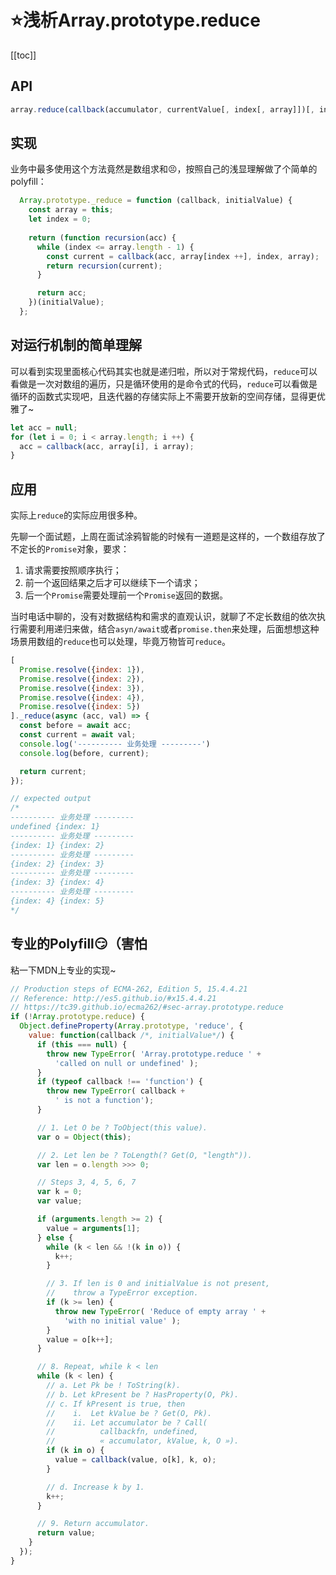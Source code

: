 # :star:浅析Array.prototype.reduce
[[toc]]
## API
```js
array.reduce(callback(accumulator, currentValue[, index[, array]])[, initialValue])
```

## 实现
业务中最多使用这个方法竟然是数组求和:persevere:，按照自己的浅显理解做了个简单的polyfill：
```js
  Array.prototype._reduce = function (callback, initialValue) {
    const array = this;
    let index = 0;
    
    return (function recursion(acc) {
      while (index <= array.length - 1) {
        const current = callback(acc, array[index ++], index, array);
        return recursion(current);
      }

      return acc;
    })(initialValue);
  };
```

## 对运行机制的简单理解
可以看到实现里面核心代码其实也就是递归啦，所以对于常规代码，`reduce`可以看做是一次对数组的遍历，只是循环使用的是命令式的代码，`reduce`可以看做是循环的函数式实现吧，且迭代器的存储实际上不需要开放新的空间存储，显得更优雅了~
```js
let acc = null;
for (let i = 0; i < array.length; i ++) {
  acc = callback(acc, array[i], i array);
}
```


## 应用
实际上`reduce`的实际应用很多种。

先聊一个面试题，上周在面试涂鸦智能的时候有一道题是这样的，一个数组存放了不定长的`Promise`对象，要求：
1. 请求需要按照顺序执行；
2. 前一个返回结果之后才可以继续下一个请求；
3. 后一个`Promise`需要处理前一个`Promise`返回的数据。

当时电话中聊的，没有对数据结构和需求的直观认识，就聊了不定长数组的依次执行需要利用递归来做，结合`asyn/await`或者`promise.then`来处理，后面想想这种场景用数组的`reduce`也可以处理，毕竟万物皆可`reduce`。

```js
[
  Promise.resolve({index: 1}),
  Promise.resolve({index: 2}),
  Promise.resolve({index: 3}),
  Promise.resolve({index: 4}),
  Promise.resolve({index: 5})
]._reduce(async (acc, val) => {
  const before = await acc;
  const current = await val;
  console.log('---------- 业务处理 ---------')
  console.log(before, current);

  return current;
});

// expected output
/*
---------- 业务处理 ---------
undefined {index: 1}
---------- 业务处理 ---------
{index: 1} {index: 2}
---------- 业务处理 ---------
{index: 2} {index: 3}
---------- 业务处理 ---------
{index: 3} {index: 4}
---------- 业务处理 ---------
{index: 4} {index: 5}
*/

```

## 专业的Polyfill:smirk:（害怕
粘一下MDN上专业的实现~
```js
// Production steps of ECMA-262, Edition 5, 15.4.4.21
// Reference: http://es5.github.io/#x15.4.4.21
// https://tc39.github.io/ecma262/#sec-array.prototype.reduce
if (!Array.prototype.reduce) {
  Object.defineProperty(Array.prototype, 'reduce', {
    value: function(callback /*, initialValue*/) {
      if (this === null) {
        throw new TypeError( 'Array.prototype.reduce ' + 
          'called on null or undefined' );
      }
      if (typeof callback !== 'function') {
        throw new TypeError( callback +
          ' is not a function');
      }

      // 1. Let O be ? ToObject(this value).
      var o = Object(this);

      // 2. Let len be ? ToLength(? Get(O, "length")).
      var len = o.length >>> 0; 

      // Steps 3, 4, 5, 6, 7      
      var k = 0; 
      var value;

      if (arguments.length >= 2) {
        value = arguments[1];
      } else {
        while (k < len && !(k in o)) {
          k++; 
        }

        // 3. If len is 0 and initialValue is not present,
        //    throw a TypeError exception.
        if (k >= len) {
          throw new TypeError( 'Reduce of empty array ' +
            'with no initial value' );
        }
        value = o[k++];
      }

      // 8. Repeat, while k < len
      while (k < len) {
        // a. Let Pk be ! ToString(k).
        // b. Let kPresent be ? HasProperty(O, Pk).
        // c. If kPresent is true, then
        //    i.  Let kValue be ? Get(O, Pk).
        //    ii. Let accumulator be ? Call(
        //          callbackfn, undefined,
        //          « accumulator, kValue, k, O »).
        if (k in o) {
          value = callback(value, o[k], k, o);
        }

        // d. Increase k by 1.      
        k++;
      }

      // 9. Return accumulator.
      return value;
    }
  });
}
```
